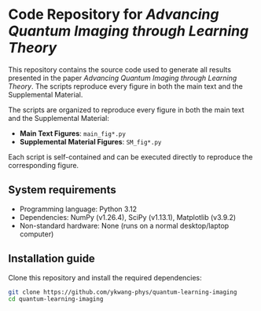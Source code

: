 # Code Repository for *Advancing Quantum Imaging through Learning Theory*

This repository contains the source code used to generate all results presented in the paper *Advancing Quantum Imaging through Learning Theory*. The scripts reproduce every figure in both the main text and the Supplemental Material.

The scripts are organized to reproduce every figure in both the main text and the Supplemental Material:

- **Main Text Figures**: `main_fig*.py`  
- **Supplemental Material Figures**: `SM_fig*.py`  

Each script is self-contained and can be executed directly to reproduce the corresponding figure.

## System requirements
- Programming language: Python 3.12  
- Dependencies: NumPy (v1.26.4), SciPy (v1.13.1), Matplotlib (v3.9.2)  
- Non-standard hardware: None (runs on a normal desktop/laptop computer)  

## Installation guide
Clone this repository and install the required dependencies:  
```bash
git clone https://github.com/ykwang-phys/quantum-learning-imaging
cd quantum-learning-imaging







